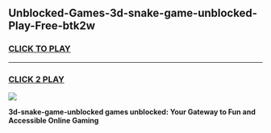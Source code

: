 
## Unblocked-Games-3d-snake-game-unblocked-Play-Free-btk2w
<h3>
<a href="https://premium76.site?title=3d-snake-game-unblocked&ref=18A">CLICK TO PLAY</a></h3>
<hr>

<h3>
<a href="https://premium76.site?title=3d-snake-game-unblocked&ref=18A">CLICK 2 PLAY</a>
  
</h3>

<a href="https://premium76.site?title=3d-snake-game-unblocked&ref=18A"><img src="https://clearcache.store/games.png"></a>


**3d-snake-game-unblocked games unblocked: Your Gateway to Fun and Accessible Online Gaming**
